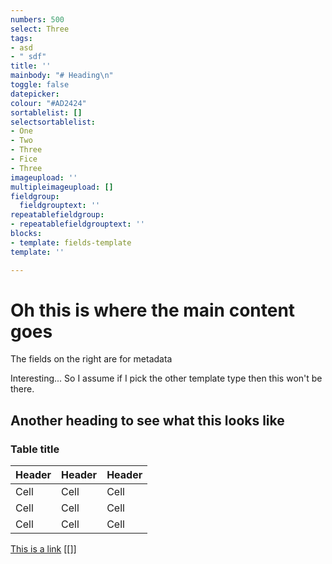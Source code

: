```yaml
---
numbers: 500
select: Three
tags:
- asd
- " sdf"
title: ''
mainbody: "# Heading\n"
toggle: false
datepicker: 
colour: "#AD2424"
sortablelist: []
selectsortablelist:
- One
- Two
- Three
- Fice
- Three
imageupload: ''
multipleimageupload: []
fieldgroup:
  fieldgrouptext: ''
repeatablefieldgroup:
- repeatablefieldgrouptext: ''
blocks:
- template: fields-template
template: ''

---
```

# Oh this is where the main content goes

The fields on the right are for metadata

Interesting... So I assume if I pick the other template type then this won't be there.

## Another heading to see what this looks like

### Table title

| Header | Header | Header |
| --- | --- | --- |
| Cell | Cell | Cell |
| Cell | Cell | Cell |
| Cell | Cell | Cell |

[This is a link]() \[\[\]\] 